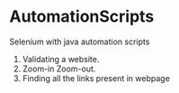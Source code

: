 # AutomationScripts

Selenium with java automation scripts
1. Validating a website.
2. Zoom-in Zoom-out.
3. Finding all the links present in webpage
